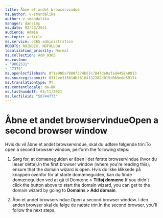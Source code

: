 ```yaml
---
title: Åbne et andet browservindue
ms.author: v-smandalika
author: v-smandalika
manager: dansimp
ms.date: 02/23/2021
audience: Admin
ms.topic: article
ms.service: o365-administration
ROBOTS: NOINDEX, NOFOLLOW
localization_priority: Normal
ms.collection: Adm_O365
ms.custom:
- "9002531"
- "7375"
ms.openlocfilehash: 0f1e986a7888f374b67c7847de0afad4458a0913
ms.sourcegitcommit: 6312ee31561db36104f32282d019d069ede69174
ms.translationtype: MT
ms.contentlocale: da-DK
ms.lasthandoff: 03/11/2021
ms.locfileid: "50744773"
---
```

# <a name="open-a-second-browser-window"></a><span data-ttu-id="07bba-102">Åbne et andet browservindue</span><span class="sxs-lookup"><span data-stu-id="07bba-102">Open a second browser window</span></span>

<span data-ttu-id="07bba-103">Hvis du vil åbne et andet browservindue, skal du udføre følgende trin:</span><span class="sxs-lookup"><span data-stu-id="07bba-103">To open a second browser-window, perform the following steps:</span></span>

1. <span data-ttu-id="07bba-104">Sørg for, at domæneguiden er åben i det første browservindue (hvor du læser dette).</span><span class="sxs-lookup"><span data-stu-id="07bba-104">In the first browser window (where you're reading this), ensure that the domain wizard is open.</span></span> <span data-ttu-id="07bba-105">Hvis du ikke klikkede på knappen ovenfor for at starte domæneguiden, kan du finde domæneguiden ved at gå til Domæne > **Tilføj domæne.**</span><span class="sxs-lookup"><span data-stu-id="07bba-105">If you didn't click the button above to start the domain wizard, you can get to the domain wizard by going to **Domains > Add domain**.</span></span>

2. <span data-ttu-id="07bba-106">Åbn et andet browservindue.</span><span class="sxs-lookup"><span data-stu-id="07bba-106">Open a second browser window.</span></span> <span data-ttu-id="07bba-107">I den anden browser skal du følge de næste trin.</span><span class="sxs-lookup"><span data-stu-id="07bba-107">In the second browser, you'll follow the next steps.</span></span>
